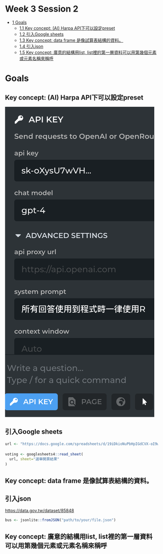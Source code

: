 # Week 3 Session 2


- [<span class="toc-section-number">1</span> Goals](#goals)
  - [<span class="toc-section-number">1.1</span> Key concept: (AI) Harpa
    API下可以設定preset](#key-concept-ai-harpa-api下可以設定preset)
  - [<span class="toc-section-number">1.2</span> 引入Google
    sheets](#引入google-sheets)
  - [<span class="toc-section-number">1.3</span> Key concept: data frame
    是像試算表結構的資料。](#key-concept-data-frame-是像試算表結構的資料)
  - [<span class="toc-section-number">1.4</span> 引入json](#引入json)
  - [<span class="toc-section-number">1.5</span> Key concept:
    廣意的結構用list,
    list裡的第一層資料可以用第幾個元素或元素名稱來稱呼](#key-concept-廣意的結構用list-list裡的第一層資料可以用第幾個元素或元素名稱來稱呼)

# Goals

## Key concept: (AI) Harpa API下可以設定preset

![](../img/2024-03-09-13-05-10.png)

## 引入Google sheets

``` r
url <- "https://docs.google.com/spreadsheets/d/19iDkioNuPbHpIGdCVX-oI9wFtgtqOWWU0WXgLAWMxg8/edit#gid=0"

voting <- googlesheets4::read_sheet(
  url, sheet="選舉開票結果"
)
```

## Key concept: data frame 是像試算表結構的資料。

## 引入json

<https://data.gov.tw/dataset/85848>

``` r
bus <- jsonlite::fromJSON("path/to/your/file.json")
```

## Key concept: 廣意的結構用list, list裡的第一層資料可以用第幾個元素或元素名稱來稱呼

